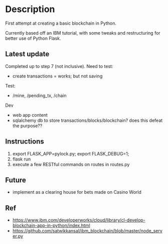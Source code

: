 # Description

First attempt at creating a basic blockchain in Python.

Currently based off an IBM tutorial, with some tweaks and restructuring for
better use of Python Flask.

## Latest update

Completed up to step 7 (not inclusive). Need to test:
- create transactions = works; but not saving

Test:
- /mine, /pending_tx, /chain

Dev
- web app content
- sqlalchemy db to store transactions/blocks/blockchain? does this defeat the
  purpose??


## Instructions

1. export FLASK_APP=pylock.py; export FLASK_DEBUG=1;
2. flask run
3. execute a few RESTful commands on routes in routes.py

## Future
- implement as a clearing house for bets made on Casino World

## Ref
- https://www.ibm.com/developerworks/cloud/library/cl-develop-blockchain-app-in-python/index.html
- https://github.com/satwikkansal/ibm_blockchain/blob/master/node_server.py
